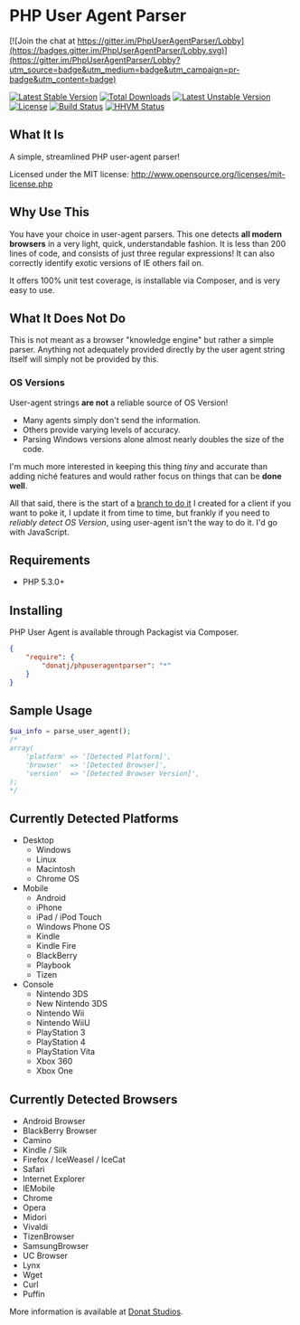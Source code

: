 # PHP User Agent Parser

[![Join the chat at https://gitter.im/PhpUserAgentParser/Lobby](https://badges.gitter.im/PhpUserAgentParser/Lobby.svg)](https://gitter.im/PhpUserAgentParser/Lobby?utm_source=badge&utm_medium=badge&utm_campaign=pr-badge&utm_content=badge)

[![Latest Stable Version](https://poser.pugx.org/donatj/phpuseragentparser/v/stable.svg)](https://packagist.org/packages/donatj/phpuseragentparser) [![Total Downloads](https://poser.pugx.org/donatj/phpuseragentparser/downloads.svg)](https://packagist.org/packages/donatj/phpuseragentparser) [![Latest Unstable Version](https://poser.pugx.org/donatj/phpuseragentparser/v/unstable.svg)](https://packagist.org/packages/donatj/phpuseragentparser) [![License](https://poser.pugx.org/donatj/phpuseragentparser/license.svg)](https://packagist.org/packages/donatj/phpuseragentparser)
[![Build Status](https://travis-ci.org/donatj/PhpUserAgent.svg?branch=master)](https://travis-ci.org/donatj/PhpUserAgent)
[![HHVM Status](http://hhvm.h4cc.de/badge/donatj/phpuseragentparser.svg?style=flat)](http://hhvm.h4cc.de/package/donatj/phpuseragentparser) 

## What It Is

A simple, streamlined PHP user-agent parser!

Licensed under the MIT license: http://www.opensource.org/licenses/mit-license.php


## Why Use This

You have your choice in user-agent parsers. This one detects **all modern browsers** in a very light, quick, understandable fashion. 
It is less than 200 lines of code, and consists of just three regular expressions!
It can also correctly identify exotic versions of IE others fail on.

It offers 100% unit test coverage, is installable via Composer, and is very easy to use.

## What It Does Not Do

This is not meant as a browser "knowledge engine" but rather a simple parser. Anything not adequately provided directly by the user agent string itself will simply not be provided by this.

### OS Versions

User-agent strings **are not** a reliable source of OS Version!

- Many agents simply don't send the information. 
- Others provide varying levels of accuracy.
- Parsing Windows versions alone almost nearly doubles the size of the code.

I'm much more interested in keeping this thing *tiny* and accurate than adding niché features and would rather focus on things that can be **done well**.

All that said, there is the start of a [branch to do it](https://github.com/donatj/PhpUserAgent/tree/os_version_detection) I created for a client if you want to poke it, I update it from time to time, but frankly if you need to *reliably detect OS Version*, using user-agent isn't the way to do it. I'd go with JavaScript.

## Requirements

  - PHP 5.3.0+

## Installing

PHP User Agent is available through Packagist via Composer.

```json
{
	"require": {
		"donatj/phpuseragentparser": "*"
	}
}
```

## Sample Usage

```php
$ua_info = parse_user_agent();
/*
array(
	'platform' => '[Detected Platform]',
	'browser'  => '[Detected Browser]',
	'version'  => '[Detected Browser Version]',
);
*/
```

## Currently Detected Platforms

- Desktop
	- Windows
	- Linux
	- Macintosh
	- Chrome OS
- Mobile
	- Android
	- iPhone
	- iPad / iPod Touch
	- Windows Phone OS
	- Kindle
	- Kindle Fire
	- BlackBerry
	- Playbook
	- Tizen
- Console
	- Nintendo 3DS
	- New Nintendo 3DS
	- Nintendo Wii
	- Nintendo WiiU
	- PlayStation 3
	- PlayStation 4
	- PlayStation Vita
	- Xbox 360
	- Xbox One

## Currently Detected Browsers

- Android Browser
- BlackBerry Browser
- Camino
- Kindle / Silk
- Firefox / IceWeasel / IceCat
- Safari
- Internet Explorer
- IEMobile
- Chrome
- Opera
- Midori
- Vivaldi
- TizenBrowser
- SamsungBrowser
- UC Browser
- Lynx
- Wget
- Curl
- Puffin



More information is available at [Donat Studios](http://donatstudios.com/PHP-Parser-HTTP_USER_AGENT).
